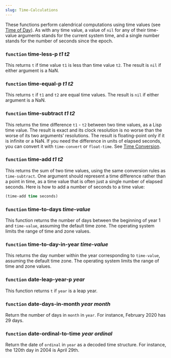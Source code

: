 ```yaml
---
slug: Time-Calculations
---
```


These functions perform calendrical computations using time values (see [Time of Day](/docs/elisp/Time-of-Day)). As with any time value, a value of `nil` for any of their time-value arguments stands for the current system time, and a single number stands for the number of seconds since the epoch.

### <span className="tag function">`function`</span> **time-less-p** *t1 t2*

This returns `t` if time value `t1` is less than time value `t2`. The result is `nil` if either argument is a NaN.

### <span className="tag function">`function`</span> **time-equal-p** *t1 t2*

This returns `t` if `t1` and `t2` are equal time values. The result is `nil` if either argument is a NaN.

### <span className="tag function">`function`</span> **time-subtract** *t1 t2*

This returns the time difference `t1` - `t2` between two time values, as a Lisp time value. The result is exact and its clock resolution is no worse than the worse of its two arguments’ resolutions. The result is floating-point only if it is infinite or a NaN. If you need the difference in units of elapsed seconds, you can convert it with `time-convert` or `float-time`. See [Time Conversion](/docs/elisp/Time-Conversion).

### <span className="tag function">`function`</span> **time-add** *t1 t2*

This returns the sum of two time values, using the same conversion rules as `time-subtract`. One argument should represent a time difference rather than a point in time, as a time value that is often just a single number of elapsed seconds. Here is how to add a number of seconds to a time value:

```lisp
(time-add time seconds)
```

### <span className="tag function">`function`</span> **time-to-days** *time-value*

This function returns the number of days between the beginning of year 1 and `time-value`, assuming the default time zone. The operating system limits the range of time and zone values.

### <span className="tag function">`function`</span> **time-to-day-in-year** *time-value*

This returns the day number within the year corresponding to `time-value`, assuming the default time zone. The operating system limits the range of time and zone values.

### <span className="tag function">`function`</span> **date-leap-year-p** *year*

This function returns `t` if `year` is a leap year.

### <span className="tag function">`function`</span> **date-days-in-month** *year month*

Return the number of days in `month` in `year`. For instance, February 2020 has 29 days.

### <span className="tag function">`function`</span> **date-ordinal-to-time** *year ordinal*

Return the date of `ordinal` in `year` as a decoded time structure. For instance, the 120th day in 2004 is April 29th.

